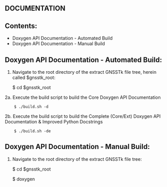 DOCUMENTATION
-------------

Contents:
---------

* Doxygen API Documentation - Automated Build
* Doxygen API Documentation - Manual Build


Doxygen API Documentation - Automated Build:
------------------------------------------------------------------------

   1. Navigate to the root directory of the extract GNSSTk file tree, herein called $gnsstk_root:

        $ cd $gnsstk_root
         
   2a. Execute the build script to build the Core Doxygen API Documentation
        
        $ ./build.sh -d 
   
   2b. Execute the build script to build the Complete (Core/Ext) Doxygen API Documentation & 
       Improved Python Docstrings
        
        $ ./build.sh -de


Doxygen API Documentation - Manual Build:
----------------------------------------------------------------------

   1. Navigate to the root directory of the extract GNSSTk file tree:

         $ cd $gnsstk_root

         $ doxygen 
